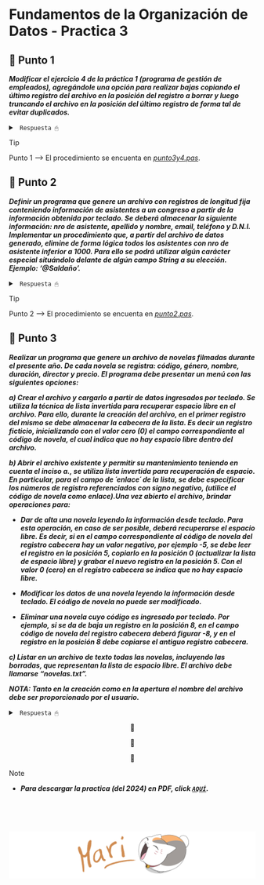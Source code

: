 # Fundamentos de la Organización de Datos - Practica 3

## 🔵 Punto 1

***Modificar el ejercicio 4 de la práctica 1 (programa de gestión de empleados),
agregándole una opción para realizar bajas copiando el último registro del archivo en
la posición del registro a borrar y luego truncando el archivo en la posición del último
registro de forma tal de evitar duplicados.***

<details><summary> <code> Respuesta 🖱 </code></summary><br>

~~~
procedure baja(var arc_emp:empleado); 
var
    nro,aux:integer;
    emp:empleR;
    existe:boolean;
begin
    Reset(arc_emp);
    read(arc_emp,emp);
    WriteLn('Ingrese numero de empleado a eliminar');
    read(nro);
    existe:=false;
    while(not Eof(arc_emp) or (not existe))do begin
        read(arc_emp,emp);
        if(nro<>emp.nro)then
          existe:=true;
    end;
    if (existe) then begin
      aux:=FilePos(arc_emp)-1; {me guardo la posición del registro a sobreescribir}
      Seek(arc_emp,FilePos(arc_emp)-1); {voy a la posicion del ultimo registro en el archivo}
      read(arc_emp,emp); {leo el ultimo registro del archivo}
      Seek(arc_emp,aux); {vuelvo a la posicion del registro a sobreescribir}
      Write(arc_emp,emp); {guardo el ultimo registro en esta posicion}
      Seek(arc_emp,FilePos(arc_emp)-1); {apunto a la posicion del ultimo registro}
      Truncate(arc_emp); {la trunco}
    end;
end;
~~~

</details>

>[!TIP]
>
> Punto 1 --> El procedimiento se encuenta en [*punto3y4.pas*](/practica1/punto3y4.pas).

## 🔵 Punto 2

***Definir un programa que genere un archivo con registros de longitud fija conteniendo información de asistentes a un congreso a partir de la información obtenida por teclado. Se deberá almacenar la siguiente información: nro de asistente, apellido y nombre, email, teléfono y D.N.I. Implementar un procedimiento que, a partir del archivo de datos generado, elimine de forma lógica todos los asistentes con nro de asistente inferior a 1000. Para ello se podrá utilizar algún carácter especial situándolo delante de algún campo String a su elección. Ejemplo: ‘@Saldaño’.***

<details><summary> <code> Respuesta 🖱 </code></summary><br>

~~~
Program punto2;
type
    asistenteR = record
        nroAsis:integer;
        apeNomb:string[20];
        email:string[15];
        tel:integer;
        dni:integer;
    end;
    archivo = file of asistenteR;

procedure cargar (var a:asistenteR);
begin
  WriteLn('Ingrese nroAsist, apellido y nombre, email, tel y dni, o 0 para salir');
  Read(a.nroAsis);
  if(a.nroAsis<>0)then begin
    Read(a.apeNomb);
    Read(a.email);
    Read(a.tel);
    Read(a.dni);
  end;
end;

{generar un archivo con registros de longitud fija conteniendo información de asistentes
a un congreso a partir de la información obtenida por teclado.}
procedure generar(var a:archivo);
var
    asistR:asistenteR;
begin
    Assign(a,'archivo_asistentes');
    Rewrite(a);
    cargar(asistR);
    while (asistR.nroAsis<>0) do begin
        Write(a,asistR);
        cargar(asistR);
    end;
    Close(a);
end;

{elimine de forma lógica todos los asistentes con nro de asistente inferior a 1000}
procedure eliminar_logico(var a:archivo);
var
    asistR:asistenteR;
begin
    Reset(a);
    while (not Eof(a)) do begin
      Read(a,asistR);
      if(asistR.nroAsis<1000)then begin
        asistR.apeNomb:=Concat('***',asistR.apeNomb);
        Seek(a,FilePos(a)-1);
        Write(a,asistR);
      end;
    end;
    Close(a);
end;

{programa principal}
var
    a:archivo;
begin
    generar(a);
    eliminar_logico(a);
end.
~~~

</details>

>[!TIP]
>
> Punto 2 --> El procedimiento se encuenta en [*punto2.pas*](/practica3/punto2.pas).

## 🔵 Punto 3

***Realizar un programa que genere un archivo de novelas filmadas durante el presente año. De cada novela se registra: código, género, nombre, duración, director y precio. El programa debe presentar un menú con las siguientes opciones:***

***a) Crear el archivo y cargarlo a partir de datos ingresados por teclado. Se utiliza la técnica de lista invertida para recuperar espacio libre en el archivo. Para ello, durante la creación del archivo, en el primer registro del mismo se debe almacenar la cabecera de la lista. Es decir un registro ficticio, inicializando con el valor cero (0) el campo correspondiente al código de novela, el cual indica que no hay espacio libre dentro del archivo.***

***b) Abrir el archivo existente y permitir su mantenimiento teniendo en cuenta el inciso a., se utiliza lista invertida para recuperación de espacio. En particular, para el campo de ´enlace´ de la lista, se debe especificar los números de registro referenciados con signo negativo, (utilice el código de novela como enlace).Una vez abierto el archivo, brindar operaciones para:***

* ***Dar de alta una novela leyendo la información desde teclado. Para esta operación, en caso de ser posible, deberá recuperarse el espacio libre. Es decir, si en el campo correspondiente al código de novela del registro cabecera hay un valor negativo, por ejemplo -5, se debe leer el registro en la posición 5, copiarlo en la posición 0 (actualizar la lista de espacio libre) y grabar el nuevo registro en la posición 5. Con el valor 0 (cero) en el registro cabecera se indica que no hay espacio libre.***

* ***Modificar los datos de una novela leyendo la información desde teclado. El código de novela no puede ser modificado.***

* ***Eliminar una novela cuyo código es ingresado por teclado. Por ejemplo, si se da de baja un registro en la posición 8, en el campo código de novela del registro cabecera deberá figurar -8, y en el registro en la posición 8 debe copiarse el antiguo registro cabecera.***

***c) Listar en un archivo de texto todas las novelas, incluyendo las borradas, que representan la lista de espacio libre. El archivo debe llamarse “novelas.txt”.***

***NOTA: Tanto en la creación como en la apertura el nombre del archivo debe ser proporcionado por el usuario.***

<details><summary> <code> Respuesta 🖱 </code></summary><br>

~~~

~~~

</details>

<p align=center>🔵</p>
<p align=center>🔵</p>
<p align=center>🔵</p>


>[!NOTE]
>
> * ***Para descargar la practica (del 2024) en PDF, click [<code>AQUÍ</code>](https://drive.google.com/file/d/1SQitB1Q9bsS3azl4tFKMQryw7hZCEiFR/view?usp=sharing).***


<br>
<br>
<br>


<p><img align="center" src="https://github.com/Marimari2342/Marimari2342/blob/main/firmagith.png" alt="marigit"/></p>